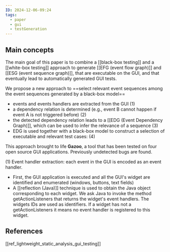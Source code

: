 ```yaml
---
ID: 2024-12-06-09:24
tags:
  - paper
  - gui
  - testGeneration
---
```

## Main concepts

The main goal of this paper is to combine a [[black-box testing]] and a [[white-box testing]] approach to generate [[EFG (event flow graph)]] and  [[ESG (event sequence graph)]], that are executable on the GUI, and that eventually lead to automatically generated GUI tests. 

We propose a new approach to ==select relevant event sequences among the event sequences generated by a black-box model==
- events and events handlers are extracted from the GUI (1)
- a dependency relation is determined (e.g., event B cannot happen if event A is not triggered before) (2)
- the detected dependency relation leads to a [[EDG (Event Dependency Graph)]], which can be used to infer the relevance of a sequence (3)
- EDG is used together with a black-box model to construct a selection of executable and relevant test cases: (4)

This approach brought to life **Gazoo**, a tool that has been tested on four open source GUI applications. Previously undetected bugs are found.

(1) Event handler extraction: each event in the GUI is encoded as an event handler.
- First, the GUI application is executed and all the GUI's widget are identified and enumerated (windows, buttons, text fields)
- A [[reflection (Java)]] technique is used to obtain the Java object corresponding to each widget. We ask Java to invoke the method getActionListeners that returns the widget's event handlers. The widgets IDs are used as identifiers. If a widget has not a getActionListeners it means no event handler is registered to this widget.

## References
[[ref_lightweight_static_analysis_gui_testing]]

